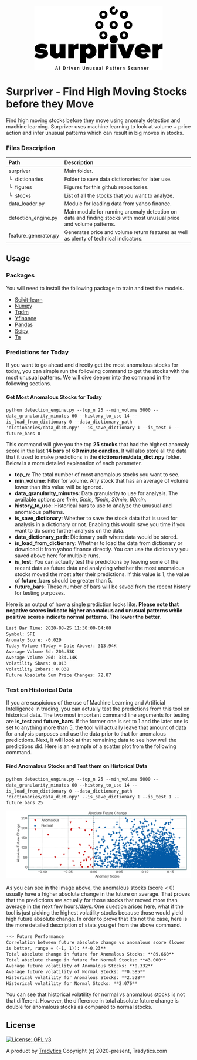 <p align="center">
  <img width="350" src="figures/black_logo.png">
</p>

# Surpriver - Find High Moving Stocks before they Move
Find high moving stocks before they move using anomaly detection and machine learning. Surpriver uses machine learning to look at volume + price action and infer unusual patterns which can result in big moves in stocks.

### Files Description
| Path | Description
| :--- | :----------
| surpriver | Main folder.
| &boxur;&nbsp; dictionaries | Folder to save data dictionaries for later use. 
| &boxur;&nbsp; figures | Figures for this github repositories.
| &boxur;&nbsp; stocks | List of all the stocks that you want to analyze.
| data_loader.py | Module for loading data from yahoo finance.
| detection_engine.py | Main module for running anomaly detection on data and finding stocks with most unusual price and volume patterns.
| feature_generator.py | Generates price and volume return features as well as plenty of technical indicators.

## Usage
### Packages
You will need to install the following package to train and test the models.
- [Scikit-learn](https://scikit-learn.org/)
- [Numpy](https://numpy.org/)
- [Tqdm](https://github.com/tqdm/tqdm)
- [Yfinance](https://github.com/ranaroussi/yfinance)
- [Pandas](https://pandas.pydata.org/)
- [Scipy](https://www.scipy.org/install.html)
- [Ta](https://github.com/bukosabino/ta)

### Predictions for Today
If you want to go ahead and directly get the most anomalous stocks for today, you can simple run the following command to get the stocks with the most unusual patterns. We will dive deeper into the command in the following sections.

#### Get Most Anomalous Stocks for Today
```
python detection_engine.py --top_n 25 --min_volume 5000 --data_granularity_minutes 60 --history_to_use 14 --is_load_from_dictionary 0 --data_dictionary_path 'dictionaries/data_dict.npy' --is_save_dictionary 1 --is_test 0 --future_bars 0
```
This command will give you the top **25 stocks** that had the highest anomaly score in the last **14 bars** of **60 minute candles**. It will also store all the data that it used to make predictions in the **dictionaries/data_dict.npy** folder. Below is a more detailed explanation of each parameter.
- **top_n**: The total number of most anomalous stocks you want to see.
- **min_volume**: Filter for volume. Any stock that has an average of volume lower than this value will be ignored.
- **data_granularity_minutes**: Data granularity to use for analysis. The available options are *1min, 5min, 15min, 30min, 60min*.
- **history_to_use**: Historical bars to use to analyze the unusual and anomalous patterns.
- **is_save_dictionary**: Whether to save the stock data that is used for analysis in a dictionary or not. Enabling this would save you time if you want to do some further analysis on the data.
- **data_dictionary_path**: Dictionary path where data would be stored.
- **is_load_from_dictionary**: Whether to load the data from dictionary or download it from yahoo finance directly. You can use the dictionary you saved above here for multiple runs.
- **is_test**: You can actually test the predictions by leaving some of the recent data as future data and analyzing whether the most anomalous stocks moved the most after their predictions. If this value is 1, the value of **future_bars** should be greater than 5.
- **future_bars**: These number of bars will be saved from the recent history for testing purposes.

Here is an output of how a single prediction looks like. **Please note that negative scores indicate higher anomalous and unusual patterns while positive scores indicate normal patterns. The lower the better**.

```
Last Bar Time: 2020-08-25 11:30:00-04:00
Symbol: SPI
Anomaly Score: -0.029
Today Volume (Today = Date Above): 313.94K
Average Volume 5d: 206.53K
Average Volume 20d: 334.14K
Volatility 5bars: 0.013
Volatility 20bars: 0.038
Future Absolute Sum Price Changes: 72.87
```

### Test on Historical Data
If you are suspicious of the use of Machine Learning and Artificial Intelligence in trading, you can actually test the predictions from this tool on historical data. The two most important command line arguments for testing are **is_test** and **future_bars**. If the former one is set to 1 and the later one is set to anything more than 5, the tool will actually leave that amount of data for analysis purposes and use the data prior to that for anomalous predictions. Next, it will look at that remaining data to see how well the predictions did. Here is an example of a scatter plot from the following command.

#### Find Anomalous Stocks and Test them on Historical Data
```
python detection_engine.py --top_n 25 --min_volume 5000 --data_granularity_minutes 60 --history_to_use 14 --is_load_from_dictionary 0 --data_dictionary_path 'dictionaries/data_dict.npy' --is_save_dictionary 1 --is_test 1 --future_bars 25
```

<p align="center">
  <img src="figures/correlation_plot.png">
</p>

As you can see in the image above, the anomalous stocks (score < 0) usually have a higher absolute change in the future on average. That proves that the predictions are actually for those stocks that moved more than average in the next few hours/days. One question arises here, what if the tool is just picking the highest volatility stocks because those would yield high future absolute change. In order to prove that it's not the case, here is the more detailed description of stats you get from the above command.
```
--> Future Performance
Correlation between future absolute change vs anomalous score (lower is better, range = (-1, 1)): **-0.23**
Total absolute change in future for Anomalous Stocks: **89.660**
Total absolute change in future for Normal Stocks: **43.000**
Average future volatility of Anomalous Stocks: **0.332**
Average future volatility of Normal Stocks: **0.585**
Historical volatility for Anomalous Stocks: **2.528**
Historical volatility for Normal Stocks: **2.076**
```

You can see that historical volatility for normal vs anomalous stocks is not that different. However, the difference in total absolute future change is double for anomalous stocks as compared to normal stocks. 

## License
[![License: GPL v3](https://img.shields.io/badge/License-GPLv3-blue.svg)](https://www.gnu.org/licenses/gpl-3.0)

A product by [Tradytics](https://www.tradytics.com/)
Copyright (c) 2020-present, Tradytics.com

